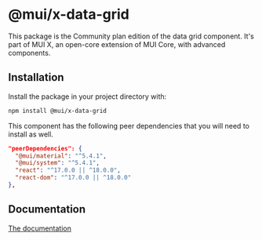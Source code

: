 # @mui/x-data-grid

This package is the Community plan edition of the data grid component.
It's part of MUI X, an open-core extension of MUI Core, with advanced components.

## Installation

Install the package in your project directory with:

```bash
npm install @mui/x-data-grid
```

This component has the following peer dependencies that you will need to install as well.

```json
"peerDependencies": {
  "@mui/material": "^5.4.1",
  "@mui/system": "^5.4.1",
  "react": "^17.0.0 || ^18.0.0",
  "react-dom": "^17.0.0 || ^18.0.0"
},
```

## Documentation

[The documentation](https://mui.com/x/react-data-grid/)
